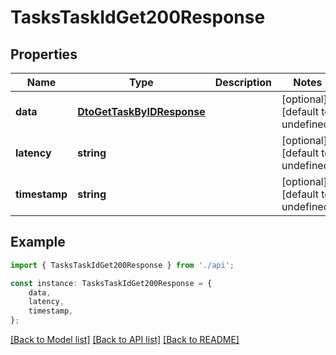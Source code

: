 # TasksTaskIdGet200Response


## Properties

Name | Type | Description | Notes
------------ | ------------- | ------------- | -------------
**data** | [**DtoGetTaskByIDResponse**](DtoGetTaskByIDResponse.md) |  | [optional] [default to undefined]
**latency** | **string** |  | [optional] [default to undefined]
**timestamp** | **string** |  | [optional] [default to undefined]

## Example

```typescript
import { TasksTaskIdGet200Response } from './api';

const instance: TasksTaskIdGet200Response = {
    data,
    latency,
    timestamp,
};
```

[[Back to Model list]](../README.md#documentation-for-models) [[Back to API list]](../README.md#documentation-for-api-endpoints) [[Back to README]](../README.md)
